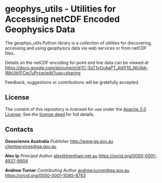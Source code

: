 # geophys\_utils - Utilities for Accessing netCDF Encoded Geophysics Data
The geophys_utils Python library is a collection of utilities for discovering, accessing and using geophysics data via web services or from netCDF files.

Details on the netCDF encoding for point and line data can be viewed at <https://docs.google.com/document/d/1C-SsT1vOcAaPT_4jdY1S_NjUjbk-WbUjb1FCw7uPrxw/edit?usp=sharing>

Feedback, suggestions or contributions will be gratefully accepted.

## License
The content of this repository is licensed for use under the [Apache 2.0 License](http://www.apache.org/licenses/LICENSE-2.0). See the [license deed](https://github.com/GeoscienceAustralia/geophys_utils/blob/master/LICENSE) for full details.

## Contacts
**Geoscience Australia**
*Publisher*
<http://www.ga.gov.au>
<clientservices@ga.gov.au>

**Alex Ip**
*Principal Author*
<alex@trentham.net.au>
<https://orcid.org/0000-0001-8937-8904>

**Andrew Turner**
*Contributing Author*
<andrew.turner@ga.gov.au>
<https://orcid.org/0000-0001-5085-8783>
